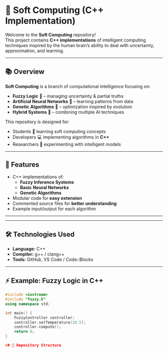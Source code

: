 # 🧠 Soft Computing (C++ Implementation)

Welcome to the **Soft Computing** repository!  
This project contains **C++ implementations** of intelligent computing techniques inspired by the human brain’s ability to deal with uncertainty, approximation, and learning.

---

## 📚 Overview

**Soft Computing** is a branch of computational intelligence focusing on:
- **Fuzzy Logic** 🤖 – managing uncertainty & partial truths
- **Artificial Neural Networks** 🧬 – learning patterns from data
- **Genetic Algorithms** 🧪 – optimization inspired by evolution
- **Hybrid Systems** 🔗 – combining multiple AI techniques

This repository is designed for:
- Students 📖 learning soft computing concepts
- Developers 💻 implementing algorithms in **C++**
- Researchers 🔬 experimenting with intelligent models

---

## 🚀 Features

- C++ implementations of:
  - **Fuzzy Inference Systems**
  - **Basic Neural Networks**
  - **Genetic Algorithms**
- Modular code for **easy extension**
- Commented source files for **better understanding**
- Example input/output for each algorithm

---



---

## 🛠️ Technologies Used

- **Language:** C++  
- **Compiler:** g++ / clang++  
- **Tools:** GitHub, VS Code / Code::Blocks  

---

## ⚡ Example: Fuzzy Logic in C++

```cpp
#include <iostream>
#include "fuzzy.h"
using namespace std;

int main() {
    FuzzyController controller;
    controller.setTemperature(28.5);
    controller.compute();
    return 0;
}

## 📁 Repository Structure

